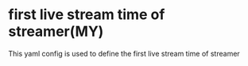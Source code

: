 # first live stream time of streamer(MY)

This yaml config is used to define the first live stream time of streamer
